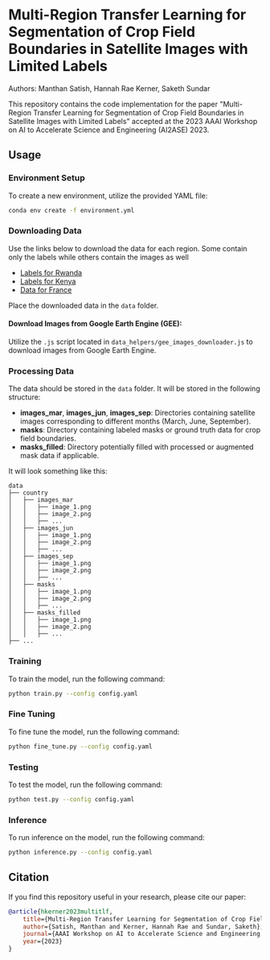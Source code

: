 # Multi-Region Transfer Learning for Segmentation of Crop Field Boundaries in Satellite Images with Limited Labels

Authors: Manthan Satish, Hannah Rae Kerner, Saketh Sundar

This repository contains the code implementation for the paper "Multi-Region Transfer Learning for Segmentation of Crop Field Boundaries in Satellite Images with Limited Labels" accepted at the 2023 AAAI Workshop on AI to Accelerate Science and Engineering (AI2ASE) 2023.

## Usage

### Environment Setup

To create a new environment, utilize the provided YAML file:

```bash
conda env create -f environment.yml
```

### Downloading Data

Use the links below to download the data for each region. Some contain only the labels while others contain the images as well
- [Labels for Rwanda](https://beta.source.coop/nasa/rwanda-field-boundary-competition/)
- [Labels for Kenya](https://beta.source.coop/radiantearth/african-crops-kenya-01/)
- [Data for France](https://sustainlab-group.github.io/sustainbench/docs/datasets/sdg2/field_delineation.html)
<!-- - [Data for South Africa]() -->

Place the downloaded data in the `data` folder.

#### Download Images from Google Earth Engine (GEE):

Utilize the `.js` script located in `data_helpers/gee_images_downloader.js` to download images from Google Earth Engine.

### Processing Data

The data should be stored in the `data` folder. It will be stored in the following structure:
- **images_mar**, **images_jun**, **images_sep**: Directories containing satellite images corresponding to different months (March, June, September).
- **masks**: Directory containing labeled masks or ground truth data for crop field boundaries.
- **masks_filled**: Directory potentially filled with processed or augmented mask data if applicable.

It will look something like this:

```
data
├── country
│   ├── images_mar
│   │   ├── image_1.png
│   │   ├── image_2.png
│   │   ├── ...
│   ├── images_jun
│   │   ├── image_1.png
│   │   ├── image_2.png
│   │   ├── ...
│   ├── images_sep
│   │   ├── image_1.png
│   │   ├── image_2.png
│   │   ├── ...
│   ├── masks
│   │   ├── image_1.png
│   │   ├── image_2.png
│   │   ├── ...
│   ├── masks_filled
│   │   ├── image_1.png
│   │   ├── image_2.png
│   │   ├── ...
├── ...
```

### Training

To train the model, run the following command:

```bash
python train.py --config config.yaml
```

### Fine Tuning

To fine tune the model, run the following command:

```bash
python fine_tune.py --config config.yaml
```

### Testing

To test the model, run the following command:

```bash
python test.py --config config.yaml
```

### Inference

To run inference on the model, run the following command:

```bash
python inference.py --config config.yaml
```

## Citation

If you find this repository useful in your research, please cite our paper:

```bibtex
@article{hkerner2023multitlf,
    title={Multi-Region Transfer Learning for Segmentation of Crop Field Boundaries in Satellite Images with Limited Labels},
    author={Satish, Manthan and Kerner, Hannah Rae and Sundar, Saketh},
    journal={AAAI Workshop on AI to Accelerate Science and Engineering (AI2ASE)},
    year={2023}
}
```